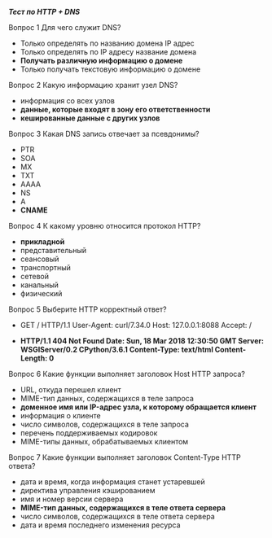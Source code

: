 **_Тест по HTTP + DNS_**

Вопрос 1
Для чего служит DNS?
 * Только определять по названию домена IP адрес
 * Только определять по IP адресу название домена
 * **Получать различную информацию о домене**
 * Только получать текстовую информацию о домене

Вопрос 2
Какую информацию хранит узел DNS?
 * информация со всех узлов
 * **данные, которые входят в зону его ответственности**
 * **кешированные данные с других узлов**

Вопрос 3
Какая DNS запись отвечает за псевдонимы?
 * PTR
 * SOA
 * MX
 * TXT
 * AAAA
 * NS
 * A
 * **CNAME**

Вопрос 4
К какому уровню относится протокол HTTP?
 * **прикладной**
 * представительный
 * сеансовый
 * транспортный
 * сетевой
 * канальный
 * физический

Вопрос 5
Выберите HTTP корректный ответ?


 * GET / HTTP/1.1
User-Agent: curl/7.34.0
Host: 127.0.0.1:8088
Accept: /


 * **HTTP/1.1 404 Not Found 
Date: Sun, 18 Mar 2018 12:30:50 GMT 
Server: WSGIServer/0.2 CPython/3.6.1 
Content-Type: text/html 
Content-Length: 0** 

Вопрос 6
Какие функции выполняет заголовок Host HTTP запроса?
 * URL, откуда перешел клиент
 * MIME-тип данных, содержащихся в теле запроса
 * **доменное имя или IP-адрес узла, к которому обращается клиент**
 * информация о клиенте
 * число символов, содержащихся в теле запроса
 * перечень поддерживаемых кодировок
 * MIME-типы данных, обрабатываемых клиентом

Вопрос 7
Какие функции выполняет заголовок Content-Type HTTP ответа?
 * дата и время, когда информация станет устаревшей
 * директива управления кэшированием
 * имя и номер версии сервера
 * **MIME-тип данных, содержащихся в теле ответа сервера**
 * число символов, содержащихся в теле ответа сервера
 * дата и время последнего изменения ресурса

